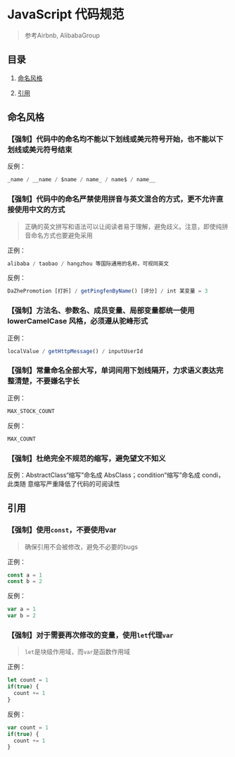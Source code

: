# JavaScript 代码规范

> 参考Airbnb, AlibabaGroup

## 目录

1. [命名风格](#namingStyle)

1. [引用](#references)


<a name="namingStyle"></a>
## 命名风格

### 【强制】代码中的命名均不能以下划线或美元符号开始，也不能以下划线或美元符号结束

反例：
```js
_name / __name / $name / name_ / name$ / name__
```

### 【强制】代码中的命名严禁使用拼音与英文混合的方式，更不允许直接使用中文的方式

> 正确的英文拼写和语法可以让阅读者易于理解，避免歧义。注意，即使纯拼音命名方式也要避免采用

正例：
```js
alibaba / taobao / hangzhou 等国际通用的名称，可视同英文
```
反例：
```js
DaZhePromotion [打折] / getPingfenByName() [评分] / int 某变量 = 3
```

### 【强制】方法名、参数名、成员变量、局部变量都统一使用 lowerCamelCase 风格，必须遵从驼峰形式

正例：
```js
localValue / getHttpMessage() / inputUserId
```

### 【强制】常量命名全部大写，单词间用下划线隔开，力求语义表达完整清楚，不要嫌名字长

正例：
```js
MAX_STOCK_COUNT
```
反例：
```js
MAX_COUNT
```

### 【强制】杜绝完全不规范的缩写，避免望文不知义

反例：AbstractClass“缩写”命名成 AbsClass；condition“缩写”命名成 condi，此类随
意缩写严重降低了代码的可阅读性

<a name="references"></a>
## 引用

### 【强制】使用`const`，不要使用var

> 确保引用不会被修改，避免不必要的bugs

正例：
```js
const a = 1
const b = 2
```

反例：
```js
var a = 1
var b = 2
```

### 【强制】对于需要再次修改的变量，使用`let`代理`var`

> `let`是块级作用域，而`var`是函数作用域

正例：
```js
let count = 1
if(true) {
  count += 1
}

```
反例：
```js
var count = 1
if(true) {
  count += 1
}
```


